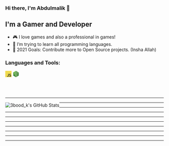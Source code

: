### Hi there, I'm Abdulmalik 👋

## I'm a Gamer and Developer

- 🎮 I love games and also a professional in games!
- 🌱 I’m trying to learn all programming languages.
- 🥅 2021 Goals: Contribute more to Open Source projects. (Insha Allah)

### Languages and Tools:

<code>[<img height="20" src="https://raw.githubusercontent.com/github/explore/80688e429a7d4ef2fca1e82350fe8e3517d3494d/topics/javascript/javascript.png">](https://ar.wikipedia.org/wiki/JavaScript)</code>
<code>[<img height="20" src="https://raw.githubusercontent.com/github/explore/80688e429a7d4ef2fca1e82350fe8e3517d3494d/topics/nodejs/nodejs.png">](https://nodejs.org)</code>

<br />
<br />

---

<img align="left" alt="3bood_k's GitHub Stats" src="https://github-readme-stats.codestackr.vercel.app/api?username=3bood-k&title_color=d91a3d&theme=radical&show_icons=true&hide_border=true&include_all_commits=true&count_private=true" />

---
---
---
---
---
---
---
---
---
